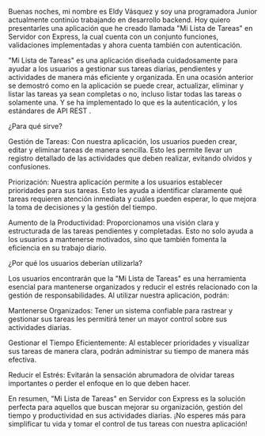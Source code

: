 Buenas noches, mi nombre es Eldy Vásquez y soy una programadora Junior actualmente continúo trabajando en desarrollo backend. Hoy quiero presentarles una aplicación que he creado llamada "Mi Lista de Tareas" en Servidor con Express, la cual cuenta con un conjunto funciones, validaciones implementadas y ahora cuenta también con autenticación.

"Mi Lista de Tareas" es una aplicación diseñada cuidadosamente para ayudar a los usuarios a gestionar sus tareas diarias, pendientes y actividades de manera más eficiente y organizada. En una ocasión anterior se demostró como en la aplicación se puede crear, actualizar, eliminar y listar las tareas ya sean completas o no, incluso listar todas las tareas o solamente una. Y se ha implementado lo que es la autenticación, y los estándares de API REST .

¿Para qué sirve?

Gestión de Tareas: Con nuestra aplicación, los usuarios pueden crear, editar y eliminar tareas de manera sencilla. Esto les permite llevar un registro detallado de las actividades que deben realizar, evitando olvidos y confusiones.

Priorización: Nuestra aplicación permite a los usuarios establecer prioridades para sus tareas. Esto les ayuda a identificar claramente qué tareas requieren atención inmediata y cuáles pueden esperar, lo que mejora la toma de decisiones y la gestión del tiempo.

Aumento de la Productividad: Proporcionamos una visión clara y estructurada de las tareas pendientes y completadas. Esto no solo ayuda a los usuarios a mantenerse motivados, sino que también fomenta la eficiencia en su trabajo diario.

¿Por qué los usuarios deberían utilizarla?

Los usuarios encontrarán que la "Mi Lista de Tareas" es una herramienta esencial para mantenerse organizados y reducir el estrés relacionado con la gestión de responsabilidades. Al utilizar nuestra aplicación, podrán:

Mantenerse Organizados: Tener un sistema confiable para rastrear y gestionar sus tareas les permitirá tener un mayor control sobre sus actividades diarias.

Gestionar el Tiempo Eficientemente: Al establecer prioridades y visualizar sus tareas de manera clara, podrán administrar su tiempo de manera más efectiva.

Reducir el Estrés: Evitarán la sensación abrumadora de olvidar tareas importantes o perder el enfoque en lo que deben hacer.

En resumen, "Mi Lista de Tareas" en Servidor con Express es la solución perfecta para aquellos que buscan mejorar su organización, gestión del tiempo y productividad en sus actividades diarias. ¡No esperes más para simplificar tu vida y tomar el control de tus tareas con nuestra aplicación!
